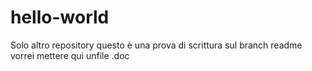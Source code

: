 # hello-world
Solo altro repository
questo è una prova di scrittura sul branch readme
vorrei mettere qui unfile .doc
